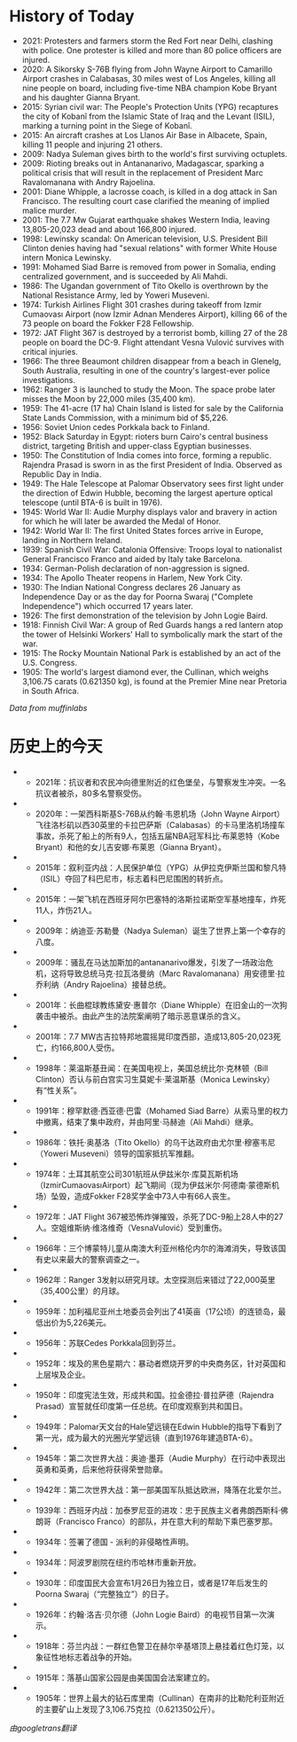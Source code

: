 # History of Today 

- 2021: Protesters and farmers storm the Red Fort near Delhi, clashing with police. One protester is killed and more than 80 police officers are injured.
- 2020: A Sikorsky S-76B flying from John Wayne Airport to Camarillo Airport crashes in Calabasas, 30 miles west of Los Angeles, killing all nine people on board, including five-time NBA champion Kobe Bryant and his daughter Gianna Bryant.
- 2015: Syrian civil war: The People's Protection Units (YPG) recaptures the city of Kobanî from the Islamic State of Iraq and the Levant (ISIL), marking a turning point in the Siege of Kobanî.
- 2015: An aircraft crashes at Los Llanos Air Base in Albacete, Spain, killing 11 people and injuring 21 others.
- 2009: Nadya Suleman gives birth to the world's first surviving octuplets.
- 2009: Rioting breaks out in Antananarivo, Madagascar, sparking a political crisis that will result in the replacement of President Marc Ravalomanana with Andry Rajoelina.
- 2001: Diane Whipple, a lacrosse coach, is killed in a dog attack in San Francisco. The resulting court case clarified the meaning of implied malice murder.
- 2001: The 7.7 Mw Gujarat earthquake shakes Western India, leaving 13,805-20,023 dead and about 166,800 injured.
- 1998: Lewinsky scandal: On American television, U.S. President Bill Clinton denies having had "sexual relations" with former White House intern Monica Lewinsky.
- 1991: Mohamed Siad Barre is removed from power in Somalia, ending centralized government, and is succeeded by Ali Mahdi.
- 1986: The Ugandan government of Tito Okello is overthrown by the National Resistance Army, led by Yoweri Museveni.
- 1974: Turkish Airlines Flight 301 crashes during takeoff from Izmir Cumaovası Airport (now İzmir Adnan Menderes Airport), killing 66 of the 73 people on board the Fokker F28 Fellowship.
- 1972: JAT Flight 367 is destroyed by a terrorist bomb, killing 27 of the 28 people on board the DC-9. Flight attendant Vesna Vulović survives with critical injuries.
- 1966: The three Beaumont children disappear from a beach in Glenelg, South Australia, resulting in one of the country's largest-ever police investigations.
- 1962: Ranger 3 is launched to study the Moon. The space probe later misses the Moon by 22,000 miles (35,400 km).
- 1959: The 41-acre (17 ha) Chain Island is listed for sale by the California State Lands Commission, with a minimum bid of $5,226.
- 1956: Soviet Union cedes Porkkala back to Finland.
- 1952: Black Saturday in Egypt: rioters burn Cairo's central business district, targeting British and upper-class Egyptian businesses.
- 1950: The Constitution of India comes into force, forming a republic. Rajendra Prasad is sworn in as the first President of India. Observed as Republic Day in India.
- 1949: The Hale Telescope at Palomar Observatory sees first light under the direction of Edwin Hubble, becoming the largest aperture optical telescope (until BTA-6 is built in 1976).
- 1945: World War II: Audie Murphy displays valor and bravery in action for which he will later be awarded the Medal of Honor.
- 1942: World War II: The first United States forces arrive in Europe, landing in Northern Ireland.
- 1939: Spanish Civil War: Catalonia Offensive: Troops loyal to nationalist General Francisco Franco and aided by Italy take Barcelona.
- 1934: German-Polish declaration of non-aggression is signed.
- 1934: The Apollo Theater reopens in Harlem, New York City.
- 1930: The Indian National Congress declares 26 January as Independence Day or as the day for Poorna Swaraj ("Complete Independence") which occurred 17 years later.
- 1926: The first demonstration of the television by John Logie Baird.
- 1918: Finnish Civil War: A group of Red Guards hangs a red lantern atop the tower of Helsinki Workers' Hall to symbolically mark the start of the war.
- 1915: The Rocky Mountain National Park is established by an act of the U.S. Congress.
- 1905: The world's largest diamond ever, the Cullinan, which weighs 3,106.75 carats (0.621350 kg), is found at the Premier Mine near Pretoria in South Africa.

*Data from muffinlabs* 

# 历史上的今天 

- -  2021年：抗议者和农民冲向德里附近的红色堡垒，与警察发生冲突。一名抗议者被杀，80多名警察受伤。
- -  2020年：一架西科斯基S-76B从约翰·韦恩机场（John Wayne Airport）飞往洛杉矶以西30英里的卡拉巴萨斯（Calabasas）的卡马里洛机场撞车事故，杀死了船上的所有9人，包括五届NBA冠军科比·布莱恩特（Kobe Bryant）和他的女儿吉安娜·布莱恩（Gianna Bryant）。
- -  2015年：叙利亚内战：人民保护单位（YPG）从伊拉克伊斯兰国和黎凡特（ISIL）夺回了科巴尼市，标志着科巴尼围困的转折点。
- -  2015年：一架飞机在西班牙阿尔巴塞特的洛斯拉诺斯空军基地撞车，炸死11人，炸伤21人。
- -  2009年：纳迪亚·苏勒曼（Nadya Suleman）诞生了世界上第一个幸存的八度。
- -  2009年：骚乱在马达加斯加的antananarivo爆发，引发了一场政治危机，这将导致总统马克·拉瓦洛曼纳（Marc Ravalomanana）用安德里·拉乔利纳（Andry Rajoelina）接替总统。
- -  2001年：长曲棍球教练黛安·惠普尔（Diane Whipple）在旧金山的一次狗袭击中被杀。由此产生的法院案阐明了暗示恶意谋杀的含义。
- -  2001年：7.7 MW古吉拉特邦地震摇晃印度西部，造成13,805-20,023死亡，约166,800人受伤。
- -  1998年：莱温斯基丑闻：在美国电视上，美国总统比尔·克林顿（Bill Clinton）否认与前白宫实习生莫妮卡·莱温斯基（Monica Lewinsky）有“性关系”。
- -  1991年：穆罕默德·西亚德·巴雷（Mohamed Siad Barre）从索马里的权力中撤离，结束了集中政府，并由阿里·马赫迪（Ali Mahdi）继承。
- -  1986年：铁托·奥基洛（Tito Okello）的乌干达政府由尤尔里·穆塞韦尼（Yoweri Museveni）领导的国家抵抗军推翻。
- -  1974年：土耳其航空公司301航班从伊兹米尔·库莫瓦斯机场（IzmirCumaovasıAirport）起飞期间（现为伊兹米尔·阿德南·蒙德斯机场）坠毁，造成Fokker F28奖学金中73人中有66人丧生。
- -  1972年：JAT Flight 367被恐怖炸弹摧毁，杀死了DC-9船上28人中的27人。空姐维斯纳·维洛维奇（VesnaVulović）受到重伤。
- -  1966年：三个博蒙特儿童从南澳大利亚州格伦内尔的海滩消失，导致该国有史以来最大的警察调查之一。
- -  1962年：Ranger 3发射以研究月球。太空探测后来错过了22,000英里（35,400公里）的月球。
- -  1959年：加利福尼亚州土地委员会列出了41英亩（17公顷）的连锁岛，最低出价为5,226美元。
- -  1956年：苏联Cedes Porkkala回到芬兰。
- -  1952年：埃及的黑色星期六：暴动者燃烧开罗的中央商务区，针对英国和上层埃及企业。
- -  1950年：印度宪法生效，形成共和国。拉金德拉·普拉萨德（Rajendra Prasad）宣誓就任印度第一任总统。在印度观察到共和国日。
- -  1949年：Palomar天文台的Hale望远镜在Edwin Hubble的指导下看到了第一光，成为最大的光圈光学望远镜（直到1976年建造BTA-6）。
- -  1945年：第二次世界大战：奥迪·墨菲（Audie Murphy）在行动中表现出英勇和英勇，后来他将获得荣誉勋章。
- -  1942年：第二次世界大战：第一部美国军队抵达欧洲，降落在北爱尔兰。
- -  1939年：西班牙内战：加泰罗尼亚的进攻：忠于民族主义者弗朗西斯科·佛朗哥（Francisco Franco）的部队，并在意大利的帮助下乘巴塞罗那。
- -  1934年：签署了德国 - 派利的非侵略性声明。
- -  1934年：阿波罗剧院在纽约市哈林市重新开放。
- -  1930年：印度国民大会宣布1月26日为独立日，或者是17年后发生的Poorna Swaraj（“完整独立”）的日子。
- -  1926年：约翰·洛吉·贝尔德（John Logie Baird）的电视节目第一次演示。
- -  1918年：芬兰内战：一群红色警卫在赫尔辛基塔顶上悬挂着红色灯笼，以象征性地标志着战争的开始。
- -  1915年：落基山国家公园是由美国国会法案建立的。
- -  1905年：世界上最大的钻石库里南（Cullinan）在南非的比勒陀利亚附近的主要矿山上发现了3,106.75克拉（0.621350公斤）。

*由googletrans翻译*
